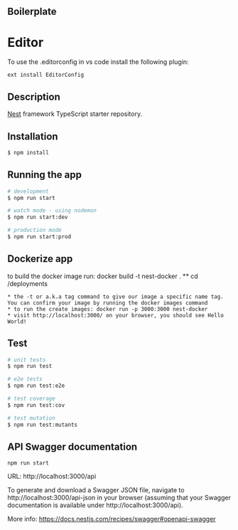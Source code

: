 ## Boilerplate

# Editor
To use the .editorconfig in vs code install the following plugin: 
```
ext install EditorConfig
```

## Description

[Nest](https://github.com/nestjs/nest) framework TypeScript starter repository.

## Installation

```bash
$ npm install
```

## Running the app

```bash
# development
$ npm run start

# watch mode - using nodemon
$ npm run start:dev

# production mode
$ npm run start:prod
```

## Dockerize app
to build the docker image run: docker build -t nest-docker .
** cd /deployments

    * the -t or a.k.a tag command to give our image a specific name tag. You can confirm your image by running the docker images command
    * to run the create images: docker run -p 3000:3000 nest-docker
    * visit http://localhost:3000/ on your browser, you should see Hello World!

## Test

```bash
# unit tests
$ npm run test

# e2e tests
$ npm run test:e2e

# test coverage
$ npm run test:cov

# test mutation
$ npm run test:mutants
```

## API Swagger documentation
```
npm run start
```
URL: http://localhost:3000/api 

 To generate and download a Swagger JSON file, navigate to http://localhost:3000/api-json in your browser (assuming that your Swagger documentation is available under http://localhost:3000/api). 

More info: https://docs.nestjs.com/recipes/swagger#openapi-swagger

